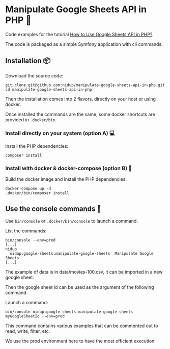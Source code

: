 # Manipulate Google Sheets API in PHP 🐘

Code examples for the tutorial [How to Use Google Sheets API in PHP?](https://www.nidup.io/blog/manipulate-google-sheets-in-php-with-api).

The code is packaged as a simple Symfony application with cli commands.

## Installation 📦

Download the source code:

```
git clone git@github.com:nidup/manipulate-google-sheets-api-in-php.git
cd manipulate-google-sheets-api-in-php
```

Then the installation comes into 2 flavors, directly on your host or using docker.

Once installed the commands are the same, some docker shortcuts are provided in `.docker/bin`.

### Install directly on your system (option A) 💻

Install the PHP dependencies:

```
composer install
```

### Install with docker & docker-compose (option B) 🐋

Build the docker image and install the PHP dependencies:

```
docker-compose up -d
.docker/bin/composer install
```

## Use the console commands 🚀

Use `bin/console` or `.docker/bin/console` to launch a command.

List the commands:
```
bin/console --env=prod
[...]
nidup
  nidup:google-sheets:manipulate-google-sheets  Manipulate Google Sheets
[...]
```

The example of data is in data/movies-100.csv, it can be imported in a new google sheet.

Then the google sheet id can be used as the argument of the following command.

Launch a command:
```
bin/console nidup:google-sheets:manipulate-google-sheets myGoogleSheetId --env=prod
```

This command contains various examples that can be commented out to read, write, filter, etc.

We use the prod environment here to have the most efficient execution.
